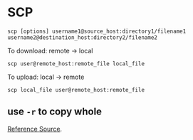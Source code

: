 # SCP
 

```
scp [options] username1@source_host:directory1/filename1 
username2@destination_host:directory2/filename2
```

To download: remote -> local  

```
scp user@remote_host:remote_file local_file
```
To upload: local -> remote

```
scp local_file user@remote_host:remote_file
```
use `-r` to copy whole 
---
[Reference Source](https://kb.iu.edu/d/agye).